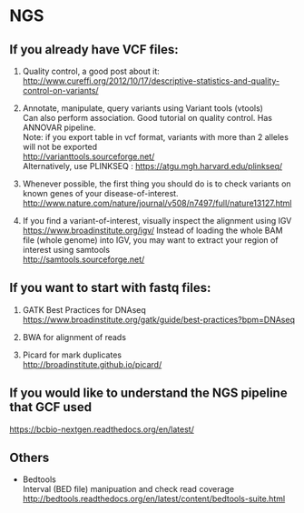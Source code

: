 # NGS

## If you already have VCF files:

1. Quality control, a good post about it:  
http://www.cureffi.org/2012/10/17/descriptive-statistics-and-quality-control-on-variants/

2. Annotate, manipulate, query variants using Variant tools (vtools)  
Can also perform association. Good tutorial on quality control. Has ANNOVAR pipeline.  
Note: if you export table in vcf format, variants with more than 2 alleles will not be exported  
http://varianttools.sourceforge.net/  
Alternatively, use PLINKSEQ : https://atgu.mgh.harvard.edu/plinkseq/  

3. Whenever possible, the first thing you should do is to check variants on known genes of your disease-of-interest.  
http://www.nature.com/nature/journal/v508/n7497/full/nature13127.html

4. If you find a variant-of-interest, visually inspect the alignment using IGV  
https://www.broadinstitute.org/igv/
  Instead of loading the whole BAM file (whole genome) into IGV, you may want to extract your region of interest using samtools  
  http://samtools.sourceforge.net/

## If you want to start with fastq files: 

1. GATK Best Practices for DNAseq  
https://www.broadinstitute.org/gatk/guide/best-practices?bpm=DNAseq

2. BWA for alignment of reads

3. Picard for mark duplicates  
http://broadinstitute.github.io/picard/

## If you would like to understand the NGS pipeline that GCF used 
https://bcbio-nextgen.readthedocs.org/en/latest/

## Others
* Bedtools  
Interval (BED file) manipuation and check read coverage  
http://bedtools.readthedocs.org/en/latest/content/bedtools-suite.html





